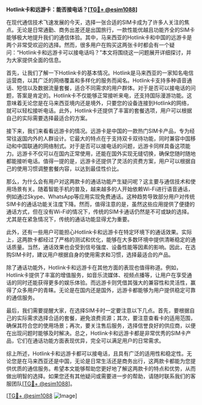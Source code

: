 **Hotlink卡和远游卡：能否接电话？[[TG💪+ @esim1088](https://t.me/s/esim1088)]**

在现代通信技术飞速发展的今天，选择一张合适的SIM卡成为了许多人关注的焦点。无论是日常通勤、商务出差还是出国旅行，一款性能优越且功能齐全的SIM卡能够极大地提升我们的通信体验。其中，马来西亚的Hotlink卡和中国的远游卡是两个非常受欢迎的选择。然而，很多用户在购买这两张卡时都会有一个疑问：“Hotlink卡和远游卡可以接电话吗？”本文将围绕这一问题展开详细探讨，并为大家提供全面的信息。

首先，让我们了解一下Hotlink卡的基本情况。Hotlink是马来西亚的一家知名电信运营商，以其广泛的网络覆盖和多样化的服务而闻名。Hotlink卡支持多种语音通话、短信以及数据流量套餐，适合不同需求的用户群体。对于是否可以接电话的问题，答案是肯定的。Hotlink卡不仅能够正常接听来电，还支持国际漫游功能。这意味着无论您是在马来西亚境内还是境外，只要您的设备连接到Hotlink的网络，就可以轻松接听电话。此外，Hotlink卡还提供了丰富的套餐选项，用户可以根据自己的实际需要选择最适合的方案。

接下来，我们来看看远游卡的情况。远游卡是中国的一款热门SIM卡产品，专为经常往返国内外的人群设计。它最大的特点在于支持双卡双待功能，同时兼容中国移动和中国联通的网络制式。对于是否可以接电话的问题，远游卡同样具备这项能力。远游卡不仅可以在国内正常使用，还能在国外实现无缝切换，确保您随时随地都能接听电话。值得一提的是，远游卡还提供了灵活的资费方案，用户可以根据自己的使用习惯调整套餐内容，以达到最佳性价比。

那么，为什么会有用户对这两款卡的通话功能产生疑问呢？这主要与通信技术和使用场景有关。随着智能手机的普及，越来越多的人开始依赖Wi-Fi进行语音通话，例如通过Skype、WhatsApp等应用实现免费通话。这种趋势导致部分用户对传统SIM卡的通话功能关注度下降。然而，值得注意的是，虽然这些应用提供了便捷的通话方式，但在没有Wi-Fi的情况下，传统的SIM卡通话仍然是不可或缺的选择。尤其是在紧急情况下，传统的通话功能显得尤为重要。

此外，还有一些用户可能担心Hotlink卡和远游卡在特定环境下的通话效果。实际上，这两款卡都经过了严格的测试和优化，能够在大多数环境中提供清晰稳定的通话质量。当然，通话效果也会受到信号强度、设备性能等因素的影响。因此，在选购SIM卡时，建议用户根据自身的使用需求和习惯，选择最适合的产品。

除了通话功能外，Hotlink卡和远游卡在其他方面的表现也值得称道。例如，Hotlink卡提供了丰富的增值服务，如音乐流媒体、视频点播等，让用户在享受通话的同时还能获得更多的娱乐体验。而远游卡则凭借其强大的兼容性和灵活性，赢得了众多用户的青睐。无论是在国内还是国外，远游卡都能够为用户提供稳定可靠的通信服务。

最后，我们需要提醒大家，在选择SIM卡时一定要注意以下几点。首先，要根据自己的实际需求选择合适的套餐，避免浪费资源；其次，要注意查看卡的适用范围，确保其符合您的使用场景；再次，要关注售后服务，选择信誉良好的供应商，以便在出现问题时能够及时解决。总之，Hotlink卡和远游卡都是非常优秀的SIM卡产品，它们在通话功能方面表现优异，完全可以满足用户的日常需求。

综上所述，Hotlink卡和远游卡都可以接电话，且具有广泛的适用性和稳定性。无论您是在马来西亚还是中国，无论是日常生活还是商务出行，这两款卡都能为您提供优质的通信服务。希望本文能够帮助您更好地了解这两款卡的特点和优势，从而做出明智的选择。如果您还有其他疑问或需要进一步的帮助，请随时联系我们的客服团队[[TG💪+ @esim1088](https://t.me/s/esim1088)]。

[[TG💪+ @esim1088](https://t.me/s/esim1088) ![Image](https://i.postimg.cc/4NQfJmqS/Snipaste-2025-05-13-00-14-12.png)]